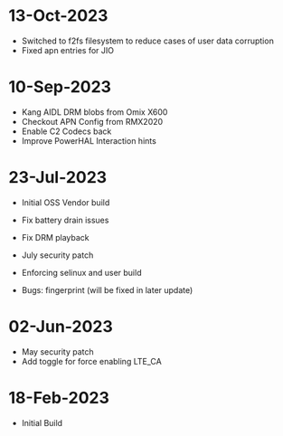 # 13-Oct-2023
- Switched to f2fs filesystem to reduce cases of user data corruption
- Fixed apn entries for JIO

# 10-Sep-2023
- Kang AIDL DRM blobs from Omix X600
- Checkout APN Config from RMX2020
- Enable C2 Codecs back
- Improve PowerHAL Interaction hints

# 23-Jul-2023
- Initial OSS Vendor build
- Fix battery drain issues
- Fix DRM playback
- July security patch
- Enforcing selinux and user build

- Bugs: fingerprint (will be fixed in later update)

# 02-Jun-2023
- May security patch
- Add toggle for force enabling LTE_CA

# 18-Feb-2023
- Initial Build


